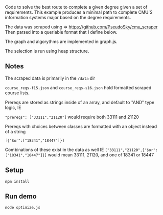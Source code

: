 Code to solve the best route to complete a given degree given a set of requirements. This example produces a minimal path to complete CMU'S information systems major based on the degree requirements.

The data was scraped using =>
https://github.com/PseudoSky/cmu_scraper
Then parsed into a queriable format that  I define below.

The graph and algorythms are implemented in graph.js.

The selection is run using heap structure.






## Notes

The scraped data is primarily in the `/data` dir

`course_reqs-f15.json` and `course_reqs-s16.json` hold formatted scraped course lists.


Prereqs are stored as strings inside of an array, and default to "AND" type logic, IE

`"prereqs": ["33111","21120"]` would require both 33111 and 21120

Prereqs with choices between classes are formatted with an object instead of a string

`[{"$or":["18341","18447"]}]`

Combinations of these exist in the data as well IE
`["33111","21120",{"$or":["18341","18447"]}]`
would mean 33111, 21120, and one of 18341 or 18447

## Setup

`npm install`


## Run demo

`node optimize.js`